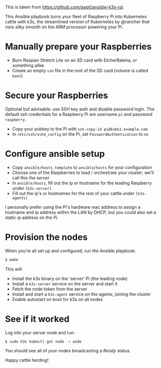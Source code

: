 This is taken from https://github.com/aapit/ansible-k3s-rpi

This Ansible playbook turns your fleet of Raspberry Pi into Kubernetes cattle with k3s, the streamlined version of Kubernetes by @rancher that runs silky smooth on the ARM processor powering your Pi.

# Manually prepare your Raspberries
- Burn Raspian Stretch Lite on an SD card with EtcherBalena, or something alike
- Create an empty `ssh` file in the root of the SD card (volume is called `boot`)

# Secure your Raspberries
Optional but advisable: use SSH key auth and disable password login. 
The default ssh credentials for a Raspberry Pi are username `pi` and password `raspberry`.
- Copy your pubkey to the Pi with `ssh-copy-id pi@kube1.example.com`
- In `/etc/ssh/sshd_config` on the Pi, set `PasswordAuthentication` to `no`

# Configure ansible setup
- Copy `ansible/hosts.template` to `ansible/hosts` for your configuration
- Choose one of the Raspberries to lead / orchestrate your cluster; we'll call this the _server_
- In `ansible/hosts`, fill out the ip or hostname for the leading Raspberry under `[k3s-server]`
- Fill out the ip's or hostnames for the rest of your cattle under `[k3s-agents]`

I personally prefer using the Pi's hardware mac address to assign a hostname and ip address within the LAN by DHCP, but you could also set a static ip address on the Pi.

# Provision the nodes
When you're all set up and configured, run the Ansible playbook:
```bash
$ make
```

This will:
- Install the k3s binary on the 'server' Pi (the leading node)
- Install a `k3s-server` service on the server and start it
- Fetch the node token from the server
- Install and start a `k3s-agent` service on the agents, joining the cluster
- Enable autostart on boot for k3s on all nodes

# See if it worked
Log into your server node and run:
```bash
$ sudo k3s kubectl get node -o wide
```
You should see all of your nodes broadcasting a _Ready_ status.

Happy cattle herding!
